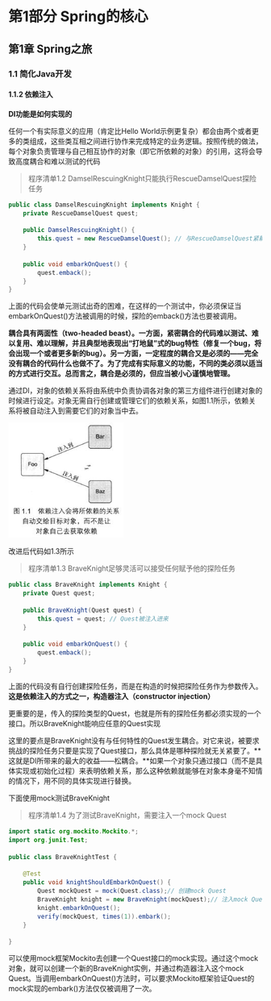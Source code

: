 # 第1部分 Spring的核心

## 第1章 Spring之旅

### 1.1 简化Java开发

#### 1.1.2 依赖注入

**DI功能是如何实现的**

任何一个有实际意义的应用（肯定比Hello World示例更复杂）都会由两个或者更多的类组成，这些类互相之间进行协作来完成特定的业务逻辑。按照传统的做法，每个对象负责管理与自己相互协作的对象（即它所依赖的对象）的引用，这将会导致高度耦合和难以测试的代码

> 程序清单1.2 DamselRescuingKnight只能执行RescueDamselQuest探险任务
```Java
public class DamselRescuingKnight implements Knight {
    private RescueDamselQuest quest;

    public DamselRescuingKnight() {
        this.quest = new RescueDamselQuest(); // 与RescueDamselQuest紧耦合
    }

    public void embarkOnQuest() {
        quest.emback();
    }
}
```

上面的代码会使单元测试出奇的困难，在这样的一个测试中，你必须保证当embarkOnQuest()方法被调用的时候，探险的emback()方法也要被调用。

**耦合具有两面性（two-headed beast）。一方面，紧密耦合的代码难以测试、难以复用、难以理解，并且典型地表现出“打地鼠”式的bug特性（修复一个bug，将会出现一个或者更多新的bug）。另一方面，一定程度的耦合又是必须的——完全没有耦合的代码什么也做不了。为了完成有实际意义的功能，不同的类必须以适当的方式进行交互。总而言之，耦合是必须的，但应当被小心谨慎地管理。**

通过DI，对象的依赖关系将由系统中负责协调各对象的第三方组件进行创建对象的时候进行设定。对象无需自行创建或管理它们的依赖关系，如图1.1所示，依赖关系将被自动注入到需要它们的对象当中去。

![图1.1 依赖注入会将所依赖的关系自动交给目标对象，而不是让对象自己去获取依赖](./1.1.JPG "图1.1 依赖注入会将所依赖的关系自动交给目标对象，而不是让对象自己去获取依赖")

改进后代码如1.3所示

> 程序清单1.3 BraveKnight足够灵活可以接受任何赋予他的探险任务
```Java
public class BraveKnight implements Knight {
    private Quest quest;

    public BraveKnight(Quest quest) {
        this.quest = quest; // Quest被注入进来
    }

    public void embarkOnQuest() {
        quest.emback();
    }
}
```

上面的代码没有自行创建探险任务，而是在构造的时候把探险任务作为参数传入。**这是依赖注入的方式之一，构造器注入（constructor injection）**

更重要的是，传入的探险类型的Quest，也就是所有的探险任务都必须实现的一个接口。所以BraveKnight能响应任意的Quest实现

这里的要点是BraveKnight没有与任何特性的Quest发生耦合。对它来说，被要求挑战的探险任务只要是实现了Quest接口，那么具体是哪种探险就无关紧要了。**这就是DI所带来的最大的收益——松耦合。**如果一个对象只通过接口（而不是具体实现或初始化过程）来表明依赖关系，那么这种依赖就能够在对象本身毫不知情的情况下，用不同的具体实现进行替换。

下面使用mock测试BraveKnight

> 程序清单1.4 为了测试BraveKnight，需要注入一个mock Quest
```Java
import static org.mockito.Mockito.*;
import org.junit.Test;

public class BraveKnightTest {
    
    @Test
    public void knightShouldEmbarkOnQuest() {
        Quest mockQuest = mock(Quest.class);// 创建mock Quest
        BraveKnight knight = new BraveKnight(mockQuest);// 注入mock Quest
        knight.embarkOnQuest();
        verify(mockQuest, times(1)).embark();
    }

}
```

可以使用mock框架Mockito去创建一个Quest接口的mock实现。通过这个mock对象，就可以创建一个新的BraveKnight实例，并通过构造器注入这个mock Quest。当调用embarkOnQuest()方法时，可以要求Mockito框架验证Quest的mock实现的embark()方法仅仅被调用了一次。